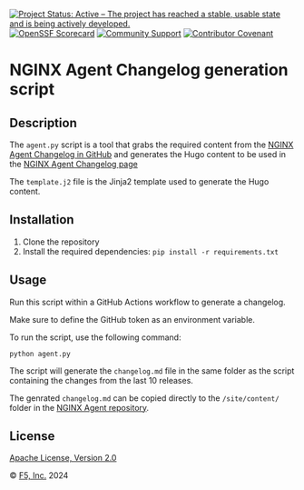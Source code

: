 [![Project Status: Active – The project has reached a stable, usable state and is being actively developed.](https://www.repostatus.org/badges/latest/active.svg)](https://www.repostatus.org/#active)
[![OpenSSF Scorecard](https://api.securityscorecards.dev/projects/github.com/nginx/agent-changelog/badge)](https://securityscorecards.dev/viewer/?uri=github.com/nginx/agent-changelog)
[![Community Support](https://badgen.net/badge/support/community/cyan?icon=awesome)](https://github.com/nginx/agent-changelog/blob/main/SUPPORT.md)
[![Contributor Covenant](https://img.shields.io/badge/Contributor%20Covenant-2.1-4baaaa.svg)](https://github.com/nginx/agent-changelog/blob/main/CODE_OF_CONDUCT.md)

# NGINX Agent Changelog generation script

## Description
The `agent.py` script is a tool that grabs the required content from the [NGINX Agent Changelog in GitHub](https://github.com/nginx/agent/releases) and generates the Hugo content to be used in the [NGINX Agent Changelog page](https://docs.nginx.com/nginx-agent/changelog/)

The `template.j2` file is the Jinja2 template used to generate the Hugo content.

## Installation
1. Clone the repository
2. Install the required dependencies: `pip install -r requirements.txt`

## Usage
Run this script within a GitHub Actions workflow to generate a changelog. 

Make sure to define the GitHub token as an environment variable.

To run the script, use the following command:

`python agent.py`

The script will generate the `changelog.md` file in the same folder as the script containing the changes from the last 10 releases.

The genrated `changelog.md` can be copied directly to the `/site/content/` folder in the [NGINX Agent repository](https://github.com/nginx/agent/tree/main/site/content).

## License

[Apache License, Version 2.0](https://github.com/nginx/agent-changelog/blob/main/LICENSE)

&copy; [F5, Inc.](https://www.f5.com/) 2024